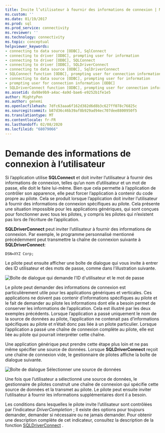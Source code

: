 ```yaml
---
title: Invite l’utilisateur à fournir des informations de connexion | Microsoft Docs
ms.custom: ''
ms.date: 01/19/2017
ms.prod: sql
ms.prod_service: connectivity
ms.reviewer: ''
ms.technology: connectivity
ms.topic: conceptual
helpviewer_keywords:
- connecting to data source [ODBC], SqlConnect
- connecting to driver [ODBC], prompting user for information
- connecting to driver [ODBC], SQLConnect
- connecting to driver [ODBC], SQLDriverConnect
- connecting to data source [ODBC], SqlDriverConnect
- SQLConnect function [ODBC], prompting user for connection information
- connecting to data source [ODBC], prompting user for information
- prompting user for connection information [ODBC]
- SQLDriverConnect function [ODBC], prompting user for connection information
ms.assetid: da98e9b9-a4ac-4a9d-bae6-e9252b1fe1e5
author: MightyPen
ms.author: genemi
ms.openlocfilehash: 7dfc63aaa6f162d382d6d8b3c627ff078c76825c
ms.sourcegitcommit: b87d36c46b39af8b929ad94ec707dee8800950f5
ms.translationtype: MT
ms.contentlocale: fr-FR
ms.lasthandoff: 02/08/2020
ms.locfileid: "68079066"
---
```

# <a name="prompting-the-user-for-connection-information"></a>Demande des informations de connexion à l’utilisateur
Si l’application utilise **SQLConnect** et doit inviter l’utilisateur à fournir des informations de connexion, telles qu’un nom d’utilisateur et un mot de passe, elle doit le faire lui-même. Bien que cela permette à l’application de contrôler son apparence, elle peut forcer l’application à contenir du code propre au pilote. Cela se produit lorsque l’application doit inviter l’utilisateur à fournir des informations de connexion spécifiques au pilote. Cela présente une situation impossible pour les applications génériques, qui sont conçues pour fonctionner avec tous les pilotes, y compris les pilotes qui n’existent pas lors de l’écriture de l’application.  
  
 **SQLDriverConnect** peut inviter l’utilisateur à fournir des informations de connexion. Par exemple, le programme personnalisé mentionné précédemment peut transmettre la chaîne de connexion suivante à **SQLDriverConnect**:  
  
```  
DSN=XYZ Corp;  
```  
  
 Le pilote peut ensuite afficher une boîte de dialogue qui vous invite à entrer des ID utilisateur et des mots de passe, comme dans l’illustration suivante.  
  
 ![Boîte de dialogue qui demande l'ID d'utilisateur et le mot de passe](../../../odbc/reference/develop-app/media/pr18.gif "pr18")  
  
 Le pilote peut demander des informations de connexion est particulièrement utile pour les applications génériques et verticales. Ces applications ne doivent pas contenir d’informations spécifiques au pilote et le fait de demander au pilote les informations dont elle a besoin permet de conserver les informations de l’application. Cela est illustré par les deux exemples précédents. Lorsque l’application a passé uniquement le nom de la source de données au pilote, l’application ne contenait pas d’informations spécifiques au pilote et n’était donc pas liée à un pilote particulier. Lorsque l’application a passé une chaîne de connexion complète au pilote, elle est liée au pilote qui pourrait interpréter cette chaîne.  
  
 Une application générique peut prendre cette étape plus loin et ne pas même spécifier une source de données. Lorsque **SQLDriverConnect** reçoit une chaîne de connexion vide, le gestionnaire de pilotes affiche la boîte de dialogue suivante.  
  
 ![Boîte de dialogue Sélectionner une source de données](../../../odbc/reference/develop-app/media/ch06a.gif "CH06A")  
  
 Une fois que l’utilisateur a sélectionné une source de données, le gestionnaire de pilotes construit une chaîne de connexion qui spécifie cette source de données et la transmet au pilote. Le pilote peut ensuite inviter l’utilisateur à fournir les informations supplémentaires dont il a besoin.  
  
 Les conditions dans lesquelles le pilote invite l’utilisateur sont contrôlées par l’indicateur *DriverCompletion* ; Il existe des options pour toujours demander, demander si nécessaire ou ne jamais demander. Pour obtenir une description complète de cet indicateur, consultez la description de la fonction [SQLDriverConnect](../../../odbc/reference/syntax/sqldriverconnect-function.md) .

